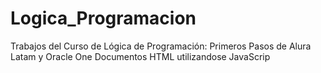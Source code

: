 # Logica_Programacion
Trabajos del Curso de Lógica de Programación: Primeros Pasos de Alura Latam y Oracle One
Documentos HTML utilizandose JavaScrip
